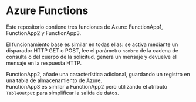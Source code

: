 # Azure Functions

Este repositorio contiene tres funciones de Azure: FunctionApp1, FunctionApp2 y FunctionApp3.  

El funcionamiento base es similar en todas ellas: se activa mediante un disparador HTTP GET o POST, lee el parámetro `nombre` de la cadena de consulta o del cuerpo de la solicitud, genera un mensaje y devuelve el mensaje en la respuesta HTTP.  

  FunctionApp2, añade una característica adicional, guardando un registro en una tabla de almacenamiento de Azure.  
  FunctionApp3 es similar a FunctionApp2 pero utilizando el atributo `TableOutput` para simplificar la salida de datos.
